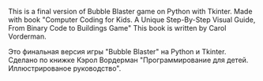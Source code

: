 This is a final version of Bubble Blaster game on Python with Tkinter. Made with book "Computer Coding for Kids. A Unique Step-By-Step Visual Guide, From Binary Code to Buildings Game"
This book is written by Carol Vorderman.

Это финальная версия игры "Bubble Blaster" на Python и Tkinter. Сделано по книжке Кэрол Вордерман "Программирование для детей. Иллюстрированое руководство".
